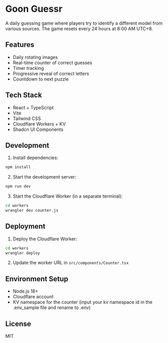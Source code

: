 # Goon Guessr

A daily guessing game where players try to identify a different model from various sources. The game resets every 24 hours at 8:00 AM UTC+8.

## Features

- Daily rotating images
- Real-time counter of correct guesses
- Timer tracking
- Progressive reveal of correct letters
- Countdown to next puzzle

## Tech Stack

- React + TypeScript
- Vite
- Tailwind CSS
- Cloudflare Workers + KV
- Shadcn UI Components

## Development

1. Install dependencies:
```bash
npm install
```

2. Start the development server:
```bash
npm run dev
```

3. Start the Cloudflare Worker (in a separate terminal):
```bash
cd workers
wrangler dev counter.js
```

## Deployment

1. Deploy the Cloudflare Worker:
```bash
cd workers
wrangler deploy
```

2. Update the worker URL in `src/components/Counter.tsx`

## Environment Setup

- Node.js 18+
- Cloudflare account
- KV namespace for the counter (input your kv namespace id in the .env_sample file and rename to .env)


## License

MIT
